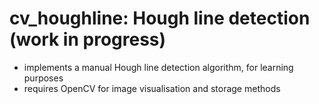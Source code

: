 # cv_houghline: Hough line detection (work in progress)
- implements a manual Hough line detection algorithm, for learning purposes
- requires OpenCV for image visualisation and storage methods
